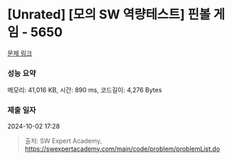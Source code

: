 # [Unrated] [모의 SW 역량테스트] 핀볼 게임 - 5650 

[문제 링크](https://swexpertacademy.com/main/code/problem/problemDetail.do?contestProbId=AWXRF8s6ezEDFAUo) 

### 성능 요약

메모리: 41,016 KB, 시간: 890 ms, 코드길이: 4,276 Bytes

### 제출 일자

2024-10-02 17:28



> 출처: SW Expert Academy, https://swexpertacademy.com/main/code/problem/problemList.do
